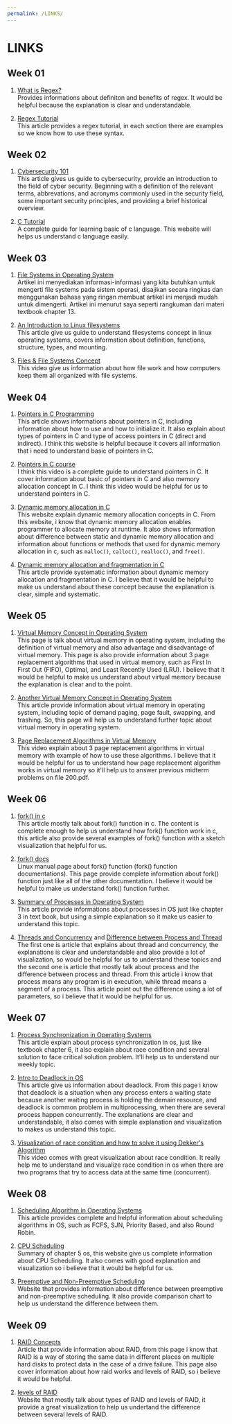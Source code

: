 ```yaml
---
permalink: /LINKS/
---
```


# LINKS
## Week 01
1. [What is Regex?](https://www.petanikode.com/regex/)<br>
 Provides informations about definiton and benefits of regex. It would be helpful because the explanation is clear and understandable. 

2. [Regex Tutorial](https://medium.com/factory-mind/regex-tutorial-a-simple-cheatsheet-by-examples-649dc1c3f285)<br>
 This article provides a regex tutorial, in each section there are examples so we know how to use these syntax.

## Week 02
1. [Cybersecurity 101](https://cybersecurityguide.org/resources/cybersecurity-101/)<br/>
 This article gives us guide to cybersecurity, provide an introduction to the field of cyber security. Beginning with a definition of the relevant terms, abbrevations, and acronyms commonly used in the security field, some important security principles, and providing a brief historical overview.

2. [C Tutorial](https://www.programiz.com/c-programming)<br/>
 A complete guide for learning basic of c language. This website will helps us understand c language easily.

## Week 03
1. [File Systems in Operating System](https://www.guru99.com/file-systems-operating-system.html)<br/>
 Artikel ini menyediakan informasi-informasi yang kita butuhkan untuk mengerti file systems pada sistem operasi, disajikan secara ringkas dan menggunakan bahasa yang ringan membuat artikel ini menjadi mudah untuk dimengerti. Artikel ini menurut saya seperti rangkuman dari materi textbook chapter 13.

2. [An Introduction to Linux filesystems](https://opensource.com/life/16/10/introduction-linux-filesystems)<br/>
 This article give us guide to understand filesystems concept in linux operating systems, covers information about definition, functions, structure, types, and mounting.

3. [Files & File Systems Concept](https://www.youtube.com/watch?v=KN8YgJnShPM&t=389s)<br/>
 This video give us information about how file work and how computers keep them all organized with file systems.

## Week 04
1. [Pointers in C Programming](https://www.guru99.com/c-pointers.html)<br/>
 This article shows informations about pointers in C, including information about how to use and how to initialize it. It also explain about types of pointers in C and type of access pointers in C (direct and indirect). I think this website is helpful because it covers all information that i need to understand basic of pointers in C.

2. [Pointers in C course](https://www.youtube.com/watch?v=zuegQmMdy8M)<br/>
 I think this video is a complete guide to understand pointers in C. It cover information about basic of pointers in C and also memory allocation concept in C. I think this video would be helpful for us to understand pointers in C.

3. [Dynamic memory allocation in C](https://www.javatpoint.com/dynamic-memory-allocation-in-c)<br/>
 This website explain dynamic memory allocation concepts in C. From this website, i know that dynamic memory allocation enables programmer to allocate memory at runtime. It also shows information about difference between static and dynamic memory allocation and information about functions or methods that used for dynamic memory allocation in c, such as `malloc()`, `calloc()`, `realloc()`, and `free()`.

4. [Dynamic memory allocation and fragmentation in C](https://www.design-reuse.com/articles/25090/dynamic-memory-allocation-fragmentation-c.html)<br/>
 This article provide systematic information about dynamic memory allocation and fragmentation in C. I believe that it would be helpful to make us understand about these concept because the explanation is clear, simple and systematic.

## Week 05
1. [Virtual Memory Concept in Operating System](https://www.tutorialspoint.com/operating_system/os_virtual_memory.htm)<br/>
 This page is talk about virtual memory in operating system, including the definition of virtual memory and also advantage and disadvantage of virtual memory. This page is also provide information about 3 page replacement algorithms that used in virtual memory, such as First In First Out (FIFO), Optimal, and Least Recently Used (LRU). I believe that it would be helpful to make us understand about virtual memory because the explanation is clear and to the point.

2. [Another Virtual Memory Concept in Operating System](https://www.geeksforgeeks.org/virtual-memory-in-operating-system/)<br/>
 This article provide information about virtual memory in operating system, including topic of demand paging, page fault, swapping, and trashing. So, this page will help us to understand further topic about virtual memory in operating system.

3. [Page Replacement Algorithms in Virtual Memory](https://www.youtube.com/watch?v=IHu-8IQ97AQ&list=PL21TusoIkLo8nLC2wdibOhhYwrdXWnulT&index=7)<br/>
 This video explain about 3 page replacement algorithms in virtual memory with example of how to use these algorithms. I believe that it would be helpful for us to understand how page replacement algorithm works in virtual memory so it'll help us to answer previous midterm problems on file 200.pdf.

## Week 06
1. [fork() in c](https://www.section.io/engineering-education/fork-in-c-programming-language/)<br/>
 This article mostly talk about fork() function in c. The content is complete enough to help us understand how fork() function work in c, this article also provide several examples of fork() function with a sketch visualization that helpful for us.

2. [fork() docs](https://man7.org/linux/man-pages/man2/fork.2.html)<br/>
 Linux manual page about fork() function (fork() function documentations). This page provide complete information about fork() function just like all of the other documentation. I believe it would be helpful to make us understand fork() function further. 

3. [Summary of Processes in Operating System](https://www.cs.uic.edu/~jbell/CourseNotes/OperatingSystems/3_Processes.html)<br/>
 This article provide informations about processes in OS just like chapter 3 in text book, but using a simple explanation so it make us easier to understand this topic.

4. [Threads and Concurrency](https://applied-programming.github.io/Operating-Systems-Notes/3-Threads-and-Concurrency/#why-are-threads-useful) and [Difference between Process and Thread](https://www.guru99.com/difference-between-process-and-thread.html)<br/>
 The first one is article that explains about thread and concurrency, the explanations is clear and understandable and  also provide a lot of visualization, so would be helpful for us to understand these topics and the second one is article that mostly talk about process and the difference between process and thread. From this article i know that process means any program is in execution, while thread means a segment of a process. This article point out the difference using a lot of parameters, so i believe that it would be helpful for us. 

## Week 07
1. [Process Synchronization in Operating Systems](https://www.studytonight.com/operating-system/process-synchronization)<br/>
 This article explain about process synchronization in os, just like textbook chapter 6, it also explain about race condition and several solution to face critical solution problem. It'll help us to understand our weekly topic.

2. [Intro to Deadlock in OS](https://www.guru99.com/deadlock-in-operating-system.html)<br/>
 This article give us information about deadlock. From this page i know that deadlock is a situation when any process enters a waiting state because another waiting process is holding the demain resource, and deadlock is common problem in multiprocessing, when there are several process happen concurrently. The explanations are clear and understandable, it also comes with simple explanation and visualization to makes us understand this topic.

3. [Visualization of race condition and how to solve it using Dekker's Algorithm](https://www.youtube.com/watch?v=MqnpIwN7dz0)<br/>
 This video comes with great visualization about race condition. It really help me to understand and visualize race condition in os when there are two programs that try to access data at the same time (concurrent). 

## Week 08
1. [Scheduling Algorithm in Operating Systems](https://www.tutorialspoint.com/operating_system/os_process_scheduling_algorithms.htm)<br/>
 This article provides complete and helpful information about scheduling algorithms in OS, such as FCFS, SJN, Priority Based, and also Round Robin.

2. [CPU Scheduling](https://www.guru99.com/cpu-scheduling-algorithms.html)<br/>
 Summary of chapter 5 os, this website give us complete information about CPU Scheduling. It also comes with good explanation and visualization so i believe that it would be helpful for us.

3. [Preemptive and Non-Preemptive Scheduling](https://www.geeksforgeeks.org/preemptive-and-non-preemptive-scheduling/)<br/>
 Website that provides information about difference between preemptive and non-preemptive scheduling. It also provide comparison chart to help us understand the difference between them. 

## Week 09
1. [RAID Concepts](https://www.javatpoint.com/what-is-raid)</br>
 Article that provide information about RAID, from this page i know that RAID is a way of storing the same data in different places on multiple hard disks to protect data in the case of a drive failure. This page also cover information about how raid works and levels of RAID, so i believe it would be helpful.

2. [levels of RAID](https://www.enterprisestorageforum.com/management/raid-levels-explained/)<br/>
 Website that mostly talk about types of RAID and levels of RAID, it provide a great visualization to help us undertand the difference between several levels of RAID.
